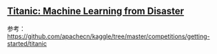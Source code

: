 ## [Titanic: Machine Learning from Disaster](https://www.kaggle.com/c/titanic/)

参考：https://github.com/apachecn/kaggle/tree/master/competitions/getting-started/titanic
